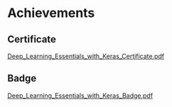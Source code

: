 

# Achievements
## Certificate
[Deep_Learning_Essentials_with_Keras_Certificate.pdf](https://prod-files-secure.s3.us-west-2.amazonaws.com/03e82b26-cccb-4906-bb56-adabcbdc0655/f5cf1405-8a02-49a4-beb6-3d50b033ba6e/Deep_Learning_Essentials_with_Keras_Certificate.pdf?X-Amz-Algorithm=AWS4-HMAC-SHA256&X-Amz-Content-Sha256=UNSIGNED-PAYLOAD&X-Amz-Credential=ASIAZI2LB4666CWW6NG4%2F20250129%2Fus-west-2%2Fs3%2Faws4_request&X-Amz-Date=20250129T051410Z&X-Amz-Expires=3600&X-Amz-Security-Token=IQoJb3JpZ2luX2VjEHsaCXVzLXdlc3QtMiJGMEQCIHU6CzjQawIedyKs%2FVNqeWttU7sj9OLXFI3S0sWXSu62AiAyHcXpqJEDHRqfLETQaj41l5EB%2FGBfpOuKfHr7Xg59SiqIBAiE%2F%2F%2F%2F%2F%2F%2F%2F%2F%2F8BEAAaDDYzNzQyMzE4MzgwNSIM7%2FEyUI7q9I1b0aqxKtwDUeRMLPPFRbElpyQ1zXntg%2FBTc8nDQDnfOsEnuwaHrclPx2A4pRSSeNJ19T3zjBuXo%2BmRUfTy06558WdQ0EOxZLGNj7Xwg5vmLUy1Py82HzK8Yl8ATf8byJ17FrKEq1n1%2FqqCnGdHRnUEDD2ySqq2Mwxtpa8W%2BGhJ2u0yomTDwHTuIRGnpk8%2BVdFrGDuHvag0a37r8fI0QnhNz9bI2Y9Tj8j2UPGBy0qefPEsyiRcz1ShNqF8B8fr5GSdAY4Rf00T9c%2FlqHHe%2FnxVNUvxWi4aOTwxS14KP388BTms2DZg566F2E7B2VSd8LCSYZSk53QA6OlbCSD5pp1S%2BypwVQHFTeYWxBSWGiFlN%2FbwVLd%2BYgaj3lZ7IA7wwdLDxIy6dmex3i6jICt6fByJXjqhi7IwLo4byqmTi%2Fsl1z81XWOHi%2BuyeJCbCBEWZDn9g%2BlAB36S4y0EfDHXQJgp2d7MSILXebm3z%2B6LarpRISdB6TBlPIsxvJj5%2FD%2BvRSCmigWhPZ%2Bv4nnpirDba9emrObQl%2FphLNXun2FDqxCUzV3pYc8Ni%2FdpHPkcO33QX8iecKBoIb15i0EveGkMhzw3GG9vMYFFKqnT4YLEOzZ4GZVw4Y4Ixmu6LAzNkG81wDezQsYwh7vmvAY6pgFXyveyYoOHCPmRx4wvcKeavCQB4j8Y%2FcLAyWsc3ggD7KgzWwqKoDsxLr8tO8T6qEcpB0iVtL7uMPaHlR4KsJyDVfFNAm47p9hemUVj4N7nnmsUF%2B24PmgQ7xfBTpSIHs9QqeiC9bHozbQDa3%2F%2BDviwe%2ByBU2he%2BzYznF2UIgcQUU8RucD1duHgSTxA6uLWBpLKobscG0JcYF8xABKCZMViNyftIdoX&X-Amz-Signature=f8a0ec6a23eb4d003e0339e932dfe616b5bde64fb37e937c4c37728d2ea6d4d8&X-Amz-SignedHeaders=host&x-id=GetObject)
## Badge
[Deep_Learning_Essentials_with_Keras_Badge.pdf](https://prod-files-secure.s3.us-west-2.amazonaws.com/03e82b26-cccb-4906-bb56-adabcbdc0655/5c209097-6d96-477f-a031-edc11aa6225f/Deep_Learning_Essentials_with_Keras_Badge.pdf?X-Amz-Algorithm=AWS4-HMAC-SHA256&X-Amz-Content-Sha256=UNSIGNED-PAYLOAD&X-Amz-Credential=ASIAZI2LB4666CWW6NG4%2F20250129%2Fus-west-2%2Fs3%2Faws4_request&X-Amz-Date=20250129T051410Z&X-Amz-Expires=3600&X-Amz-Security-Token=IQoJb3JpZ2luX2VjEHsaCXVzLXdlc3QtMiJGMEQCIHU6CzjQawIedyKs%2FVNqeWttU7sj9OLXFI3S0sWXSu62AiAyHcXpqJEDHRqfLETQaj41l5EB%2FGBfpOuKfHr7Xg59SiqIBAiE%2F%2F%2F%2F%2F%2F%2F%2F%2F%2F8BEAAaDDYzNzQyMzE4MzgwNSIM7%2FEyUI7q9I1b0aqxKtwDUeRMLPPFRbElpyQ1zXntg%2FBTc8nDQDnfOsEnuwaHrclPx2A4pRSSeNJ19T3zjBuXo%2BmRUfTy06558WdQ0EOxZLGNj7Xwg5vmLUy1Py82HzK8Yl8ATf8byJ17FrKEq1n1%2FqqCnGdHRnUEDD2ySqq2Mwxtpa8W%2BGhJ2u0yomTDwHTuIRGnpk8%2BVdFrGDuHvag0a37r8fI0QnhNz9bI2Y9Tj8j2UPGBy0qefPEsyiRcz1ShNqF8B8fr5GSdAY4Rf00T9c%2FlqHHe%2FnxVNUvxWi4aOTwxS14KP388BTms2DZg566F2E7B2VSd8LCSYZSk53QA6OlbCSD5pp1S%2BypwVQHFTeYWxBSWGiFlN%2FbwVLd%2BYgaj3lZ7IA7wwdLDxIy6dmex3i6jICt6fByJXjqhi7IwLo4byqmTi%2Fsl1z81XWOHi%2BuyeJCbCBEWZDn9g%2BlAB36S4y0EfDHXQJgp2d7MSILXebm3z%2B6LarpRISdB6TBlPIsxvJj5%2FD%2BvRSCmigWhPZ%2Bv4nnpirDba9emrObQl%2FphLNXun2FDqxCUzV3pYc8Ni%2FdpHPkcO33QX8iecKBoIb15i0EveGkMhzw3GG9vMYFFKqnT4YLEOzZ4GZVw4Y4Ixmu6LAzNkG81wDezQsYwh7vmvAY6pgFXyveyYoOHCPmRx4wvcKeavCQB4j8Y%2FcLAyWsc3ggD7KgzWwqKoDsxLr8tO8T6qEcpB0iVtL7uMPaHlR4KsJyDVfFNAm47p9hemUVj4N7nnmsUF%2B24PmgQ7xfBTpSIHs9QqeiC9bHozbQDa3%2F%2BDviwe%2ByBU2he%2BzYznF2UIgcQUU8RucD1duHgSTxA6uLWBpLKobscG0JcYF8xABKCZMViNyftIdoX&X-Amz-Signature=fe65bda265e5eaad94b11b25255c60c77b2b50bdd271629dd81eacbce7972b86&X-Amz-SignedHeaders=host&x-id=GetObject)

